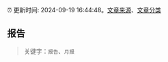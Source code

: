 :alarm_clock: 更新时间: 2024-09-19 16:44:48。[文章来源](/README.md)、[文章分类](/TAGS.md)

## 报告


> 关键字：`报告`、`月报`



